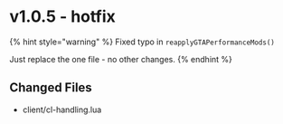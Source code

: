 # v1.0.5 - hotfix

{% hint style="warning" %}
Fixed typo in `reapplyGTAPerformanceMods()`

&#x20;Just replace the one file - no other changes.
{% endhint %}

## Changed Files

* client/cl-handling.lua

